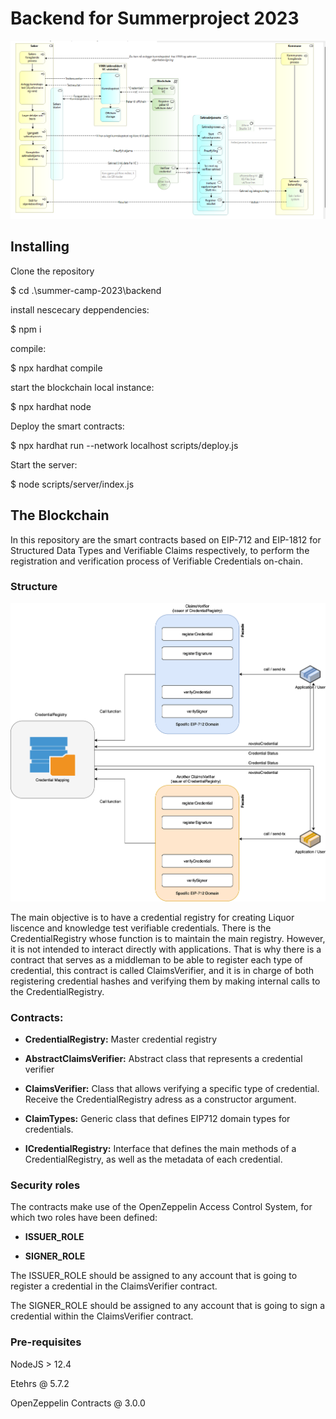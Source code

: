 <h1>Backend for Summerproject 2023</h1>

![Structure](./Resources/Flow.png)

<h2>Installing</h2>

Clone the repository

$ cd .\summer-camp-2023\backend

install nescecary deppendencies:

$ npm i 

compile:

$ npx hardhat compile

start the blockchain local instance:

$ npx hardhat node

Deploy the smart contracts:

$ npx hardhat run --network localhost scripts/deploy.js

Start the server:

$ node scripts/server/index.js


<h2>The Blockchain</h2>

In this repository are the smart contracts based on EIP-712 and EIP-1812 for Structured Data Types and Verifiable Claims respectively, to perform the registration and verification process of Verifiable Credentials on-chain.

<h3>Structure</h3>

![Structure](./Resources/structure-backend.png)


The main objective is to have a credential registry for creating Liquor liscence and knowledge test verifiable credentials. There is the CredentialRegistry whose function is to maintain the main registry. However, it is not intended to interact directly with applications. 
That is why there is a contract that serves as a middleman to be able to register each type of credential, this contract is called ClaimsVerifier, and it is in charge of both registering credential hashes and verifying them by making internal calls to the CredentialRegistry. 

<h3>Contracts: </h3>

* __CredentialRegistry:__ Master credential registry

* __AbstractClaimsVerifier:__ Abstract class that represents a credential verifier

* __ClaimsVerifier:__ Class that allows verifying a specific type of credential. Receive the CredentialRegistry adress as a constructor argument.

* __ClaimTypes:__ Generic class that defines EIP712 domain types for credentials. 

* __ICredentialRegistry:__ Interface that defines the main methods of a CredentialRegistry, as well as the metadata of each credential. 

<h3>Security roles</h3>

The contracts make use of the OpenZeppelin Access Control System, for which two roles have been defined:

* __ISSUER_ROLE__

* __SIGNER_ROLE__

The ISSUER_ROLE should be assigned to any account that is going to register a credential in the ClaimsVerifier contract.

The SIGNER_ROLE should be assigned to any account that is going to sign a credential within the ClaimsVerifier contract.

<H3>Pre-requisites</H3>

NodeJS > 12.4

Etehrs @ 5.7.2

OpenZeppelin Contracts @ 3.0.0







